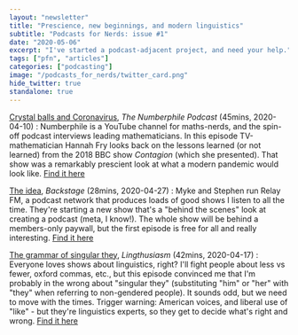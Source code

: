 ```yaml
---
layout: "newsletter"
title: "Prescience, new beginnings, and modern linguistics"
subtitle: "Podcasts for Nerds: issue #1"
date: "2020-05-06"
excerpt: "I've started a podcast-adjacent project, and need your help."
tags: ["pfn", "articles"]
categories: ["podcasting"]
image: "/podcasts_for_nerds/twitter_card.png"
hide_twitter: true
standalone: true
---
```


<!-- ## 3 great episodes I've listened to this week: -->

[Crystal balls and Coronavirus](https://www.numberphile.com/podcast/hannah-fry-coronavirus), _The Numberphile Podcast_ (45mins, 2020-04-10)
: Numberphile is a YouTube channel for maths-nerds, and the spin-off podcast interviews leading mathematicians. In this episode TV-mathematician Hannah Fry looks back on the lessons learned (or not learned) from the 2018 BBC show _Contagion_ (which she presented). That show was a remarkably prescient look at what a modern pandemic would look like. [Find it here](https://www.numberphile.com/podcast/hannah-fry-coronavirus)

[The idea](https://www.relay.fm/b-sides/41), _Backstage_ (28mins, 2020-04-27)
: Myke and Stephen run Relay FM, a podcast network that produces loads of good shows I listen to all the time. They're starting a new show that's a "behind the scenes" look at creating a podcast (meta, I know!). The whole show will be behind a members-only paywall, but the first episode is free for all and really interesting. [Find it here](https://www.relay.fm/b-sides/41)

[The grammar of singular they](https://soundcloud.com/lingthusiasm/43-the-grammar-of-singular-they-interview-with-kirby-conrod), _Lingthusiasm_ (42mins, 2020-04-17)
: Everyone loves shows about linguistics, right? I'll fight people about less vs fewer, oxford commas, etc., but this episode convinced me that I'm probably in the wrong about "singular they" (substituting "him" or "her" with "they" when referring to non-gendered people). It sounds odd, but we need to move with the times. Trigger warning: American voices, and liberal use of "like" - but they're linguistics experts, so they get to decide what's right and wrong.
[Find it here](https://soundcloud.com/lingthusiasm/43-the-grammar-of-singular-they-interview-with-kirby-conrod)
